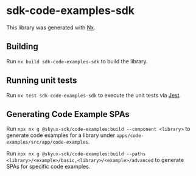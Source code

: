 # sdk-code-examples-sdk

This library was generated with [Nx](https://nx.dev).

## Building

Run `nx build sdk-code-examples-sdk` to build the library.

## Running unit tests

Run `nx test sdk-code-examples-sdk` to execute the unit tests via [Jest](https://jestjs.io).

## Generating Code Example SPAs

Run `npx nx g @skyux-sdk/code-examples:build --component <library>` to generate code examples for a library under `apps/code-examples/src/app/code-examples`.

Run `npx nx g @skyux-sdk/code-examples:build --paths <library>/<example>/basic,<library>/<example>/advanced` to generate SPAs for specific code examples.
